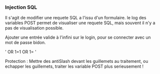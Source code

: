### Injection SQL
Il s'agit de modifier une requete SQL a l'issu d'un formulaire. le log des variables POST permet de visualiser une requete SQL, mais souvent il n'y a pas de visualisation possible.

Ajouter une entrée valide à l'infini sur le login, pour se connecter avec un mot de passe bidon.
  
  ' OR 1=1 OR 1= '

Protection : Mettre des antiSlash devant les guillemets au traitement, ou echapper les guillemets, traiter les variable POST plus serieusement !
